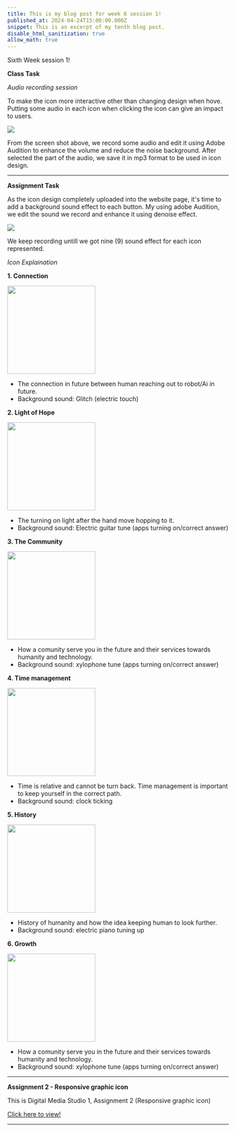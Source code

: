 ```yaml
---
title: This is my blog post for week 6 session 1!
published_at: 2024-04-24T15:00:00.000Z
snippet: This is an excerpt of my tenth blog post.
disable_html_sanitization: true
allow_math: true
---
```


Sixth Week session 1!

**Class Task**

*Audio recording session*

To make the icon more interactive other than changing design when hove. Putting some audio in each icon when clicking the icon can give an impact to users.

![](/images/at2images/w6s1_audio_recording.png)

From the screen shot above, we record some audio and edit it using Adobe Audition to enhance the volume and reduce the noise background. After selected the part of the audio, we save it in mp3 format to be used in icon design.


---

**Assignment Task**

As the icon design completely uploaded into the website page, it's time to add a background sound effect to each button. My using adobe Audition, we edit the sound we record and enhance it using denoise effect.

![](/images/at2images/w6s1_adobe_audition.png)

We keep recording untill we got nine (9) sound effect for each icon represented.


*Icon Explaination*

**1. Connection**
<div class="image-container"><img src="images/changed/0.svg" height="200" width="200"/></div>

- The connection in future between human reaching out to robot/Ai in future.
- Background sound: Glitch (electric touch)

**2. Light of Hope**
<div class="image-container"><img src="images/changed/1.svg" height="200" width="200"/></div>

- The turning on light after the hand move hopping to it.
- Background sound: Electric guitar tune (apps turning on/correct answer)

**3. The Community**
<div class="image-container"><img src="images/changed/2.svg" height="200" width="200"/></div>

- How a comunity serve you in the future and their services towards humanity and technology. 
- Background sound: xylophone tune (apps turning on/correct answer)

**4. Time management**
<div class="image-container"><img src="images/changed/3.svg" height="200" width="200"/></div>

- Time is relative and cannot be turn back. Time management is important to keep yourself in the correct path.
- Background sound: clock ticking

**5. History**
<div class="image-container"><img src="images/changed/4.svg" height="200" width="200"/></div>

- History of humanity and how the idea keeping human to look further. 
- Background sound: electric piano tuning up

**6. Growth**
<div class="image-container"><img src="images/changed/5.svg" height="200" width="200"/></div>

- How a comunity serve you in the future and their services towards humanity and technology. 
- Background sound: xylophone tune (apps turning on/correct answer)

---

**Assignment 2 - Responsive graphic icon**


This is Digital Media Studio 1, Assignment 2 (Responsive graphic icon)

[Click here to view!](https://airielshah-dms1-at2.deno.dev/)


---